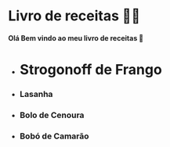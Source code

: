 # Livro de receitas :man_cook:

#### Olá Bem vindo ao meu livro de receitas :wave: 

- # Strogonoff de Frango

- ### Lasanha

- ### Bolo de Cenoura

- ### Bobó de Camarão


